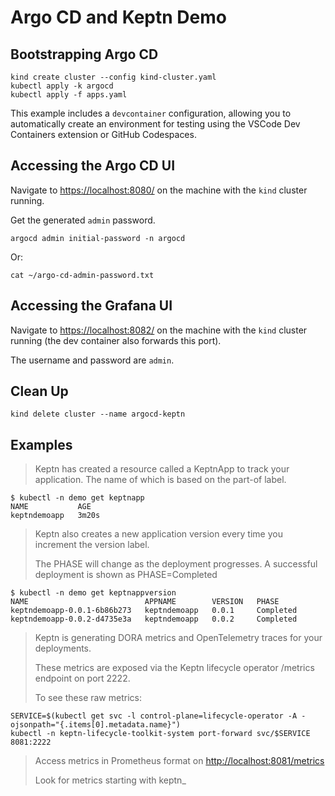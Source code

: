 # Argo CD and Keptn Demo

## Bootstrapping Argo CD
```
kind create cluster --config kind-cluster.yaml
kubectl apply -k argocd
kubectl apply -f apps.yaml
```

This example includes a `devcontainer` configuration, allowing you to automatically create an environment for testing using the VSCode Dev Containers extension or GitHub Codespaces.

## Accessing the Argo CD UI
Navigate to [https://localhost:8080/](https://localhost:8080/) on the machine with the `kind` cluster running.

Get the generated `admin` password.
```
argocd admin initial-password -n argocd
```

Or:
```
cat ~/argo-cd-admin-password.txt
```

## Accessing the Grafana UI
Navigate to [https://localhost:8082/](https://localhost:8082/) on the machine with the `kind` cluster running (the dev container also forwards this port).

The username and password are `admin`.

## Clean Up
```
kind delete cluster --name argocd-keptn
```

## Examples

> Keptn has created a resource called a KeptnApp to track your application. The name of which is 
based on the part-of label.

```
$ kubectl -n demo get keptnapp
NAME           AGE
keptndemoapp   3m20s
```

> Keptn also creates a new application version every time you increment the version label.
>
> The PHASE will change as the deployment progresses. A successful deployment is shown as PHASE=Completed

```
$ kubectl -n demo get keptnappversion
NAME                          APPNAME        VERSION   PHASE
keptndemoapp-0.0.1-6b86b273   keptndemoapp   0.0.1     Completed
keptndemoapp-0.0.2-d4735e3a   keptndemoapp   0.0.2     Completed
```

> Keptn is generating DORA metrics and OpenTelemetry traces for your deployments.
> 
> These metrics are exposed via the Keptn lifecycle operator /metrics endpoint on port 2222.
> 
> To see these raw metrics:

```
SERVICE=$(kubectl get svc -l control-plane=lifecycle-operator -A -ojsonpath="{.items[0].metadata.name}")
kubectl -n keptn-lifecycle-toolkit-system port-forward svc/$SERVICE 8081:2222
```

> Access metrics in Prometheus format on [http://localhost:8081/metrics](http://localhost:8081/metrics)
> 
> Look for metrics starting with keptn_

